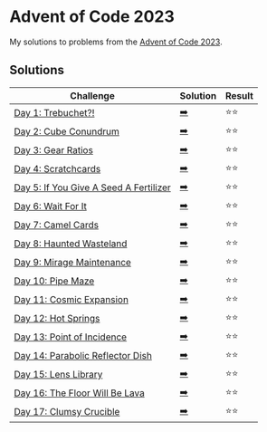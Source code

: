 # Advent of Code 2023

My solutions to problems from the [Advent of Code 2023](https://adventofcode.com/2023/).

## Solutions

| Challenge | Solution | Result |
| --------- | -------- | ------ |
| [Day 1: Trebuchet?!](https://adventofcode.com/2023/day/1) | [:arrow_right:](2023/day1.swift) | :star::star: |
| [Day 2: Cube Conundrum](https://adventofcode.com/2023/day/2) | [:arrow_right:](2023/day2.swift) | :star::star: |
| [Day 3: Gear Ratios](https://adventofcode.com/2023/day/3) | [:arrow_right:](2023/day3.swift) | :star::star: |
| [Day 4: Scratchcards](https://adventofcode.com/2023/day/4) | [:arrow_right:](2023/day4.swift) | :star::star: |
| [Day 5: If You Give A Seed A Fertilizer](https://adventofcode.com/2023/day/5) | [:arrow_right:](2023/day5.swift) | :star::star: |
| [Day 6: Wait For It](https://adventofcode.com/2023/day/6) | [:arrow_right:](2023/day6.swift) | :star::star: |
| [Day 7: Camel Cards](https://adventofcode.com/2023/day/7) | [:arrow_right:](2023/day7.swift) | :star::star: |
| [Day 8: Haunted Wasteland](https://adventofcode.com/2023/day/8) | [:arrow_right:](2023/day8.swift) | :star::star: |
| [Day 9: Mirage Maintenance](https://adventofcode.com/2023/day/9) | [:arrow_right:](2023/day9.swift) | :star::star: |
| [Day 10: Pipe Maze](https://adventofcode.com/2023/day/10) | [:arrow_right:](2023/day10.swift) | :star::star: |
| [Day 11: Cosmic Expansion](https://adventofcode.com/2023/day/11) | [:arrow_right:](2023/day11.swift) | :star::star: |
| [Day 12: Hot Springs](https://adventofcode.com/2023/day/12) | [:arrow_right:](2023/day12.swift) | :star::star: |
| [Day 13: Point of Incidence](https://adventofcode.com/2023/day/13) | [:arrow_right:](2023/day13.swift) | :star::star: |
| [Day 14: Parabolic Reflector Dish](https://adventofcode.com/2023/day/14) | [:arrow_right:](2023/day14.swift) | :star::star: |
| [Day 15: Lens Library](https://adventofcode.com/2023/day/15) | [:arrow_right:](2023/day15.swift) | :star::star: |
| [Day 16: The Floor Will Be Lava](https://adventofcode.com/2023/day/16) | [:arrow_right:](2023/day16.swift) | :star::star: |
| [Day 17: Clumsy Crucible](https://adventofcode.com/2023/day/17) | [:arrow_right:](2023/day17.swift) | :star::star: |
